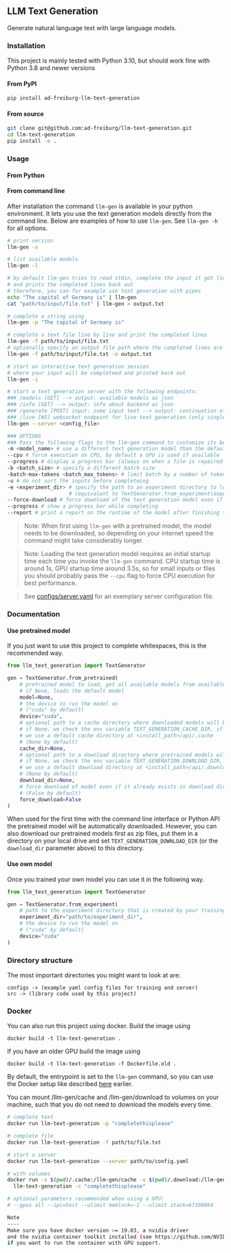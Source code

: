 ## LLM Text Generation

Generate natural language text with large language models.

### Installation

This project is mainly tested with Python 3.10, but should work fine with Python 3.8 and newer versions

#### From PyPI

```bash
pip install ad-freiburg-llm-text-generation
```

#### From source

```bash
git clone git@github.com:ad-freiburg/llm-text-generation.git
cd llm-text-generation
pip install -e .

```

### Usage

#### From Python

#### From command line

After installation the command `llm-gen` is available in your python environment. 
It lets you use the text generation models directly from the command line.
Below are examples of how to use `llm-gen`. See `llm-gen -h` for all options.

```bash
# print version
llm-gen -v

# list available models
llm-gen -l

# by default llm-gen tries to read stdin, complete the input it got line by line 
# and prints the completed lines back out
# therefore, you can for example use text generation with pipes
echo "The capital of Germany is" | llm-gen
cat "path/to/input/file.txt" | llm-gen > output.txt

# complete a string using
llm-gen -p "The capital of Germany is"

# complete a text file line by line and print the completed lines
llm-gen -f path/to/input/file.txt
# optionally specify an output file path where the completed lines are saved
llm-gen -f path/to/input/file.txt -o output.txt

# start an interactive text generation session
# where your input will be completeed and printed back out
llm-gen -i

# start a text generation server with the following endpoints:
### /models [GET] --> output: available models as json 
### /info [GET] --> output: info about backend as json
### /generate [POST] input: some input text --> output: continuation of the input text
### /live [WS] websocket endpoint for live text generation (only single unbatched requests)
llm-gen --server <config_file>

### OPTIONS
### Pass the following flags to the llm-gen command to customize its behaviour
-m <model_name> # use a different text generation model than the default one 
--cpu # force execution on CPU, by default a GPU is used if available
--progress # display a progress bar (always on when a file is repaired using -f)
-b <batch_size> # specify a different batch size
-batch-max-tokens <batch_max_tokens> # limit batch by a number of tokens and not by number of samples
-u # do not sort the inputs before completeing
-e <experiment_dir> # specify the path to an experiment directory to load the model from 
                    # (equivalent to TextGenerator.from_experiment(experiment_dir) in Python API)
--force-download # force download of the text generation model even if it was already downloaded
--progress # show a progress bar while completing
--report # print a report on the runtime of the model after finishing the completion
```

> Note: When first using `llm-gen` with a pretrained model, the model needs to be downloaded, so depending on
> your internet speed the command might take considerably longer.

> Note: Loading the text generation model requires an initial startup time each time you
> invoke the `llm-gen` command. CPU startup time is around 1s, GPU startup time around 3.5s, so for small
> inputs or files you should probably pass the `--cpu` flag to force CPU execution for best performance.

> See [configs/server.yaml](configs/server.yaml) for an exemplary server configuration file.

### Documentation

#### Use pretrained model

If you just want to use this project to complete whitespaces, this is the recommended way.

```python
from llm_text_generation import TextGenerator

gen = TextGenerator.from_pretrained(
    # pretrained model to load, get all available models from available_models(),
    # if None, loads the default model
    model=None,
    # the device to run the model on
    # ("cuda" by default)
    device="cuda",
    # optional path to a cache directory where downloaded models will be extracted to,
    # if None, we check the env variable TEXT_GENERATION_CACHE_DIR, if it is not set 
    # we use a default cache directory at <install_path>/api/.cache 
    # (None by default)
    cache_dir=None,
    # optional path to a download directory where pretrained models will be downloaded to,
    # if None, we check the env variable TEXT_GENERATION_DOWNLOAD_DIR, if it is not set 
    # we use a default download directory at <install_path>/api/.download
    # (None by default)
    download_dir=None,
    # force download of model even if it already exists in download dir
    # (False by default)
    force_download=False
)
```

When used for the first time with the command line interface or Python API the pretrained model will be automatically downloaded. 
However, you can also download our pretrained models first as zip files, put them in a directory on your local drive 
and set `TEXT_GENERATION_DOWNLOAD_DIR` (or the `download_dir` parameter above) to this directory.

#### Use own model

Once you trained your own model you can use it in the following way.

```python
from llm_text_generation import TextGenerator

gen = TextGenerator.from_experiment(
    # path to the experiment directory that is created by your training run
    experiment_dir="path/to/experiment_dir",
    # the device to run the model on
    # ("cuda" by default)
    device="cuda"
)
```

### Directory structure

The most important directories you might want to look at are:

```
configs -> (example yaml config files for training and server)
src -> (library code used by this project)
```

### Docker

You can also run this project using docker. Build the image using

`docker build -t llm-text-generation .`

If you have an older GPU build the image using

`docker build -t llm-text-generation -f Dockerfile.old .`

By default, the entrypoint is set to the `llm-gen` command, 
so you can use the Docker setup like described [here](#from-command-line) earlier.

You can mount /llm-gen/cache and /llm-gen/download to volumes on your machine, such that
you do not need to download the models every time.

```bash
# complete text
docker run llm-text-generation -p "completethisplease"

# complete file
docker run llm-text-generation -f path/to/file.txt

# start a server
docker run llm-text-generation --server path/to/config.yaml

# with volumes
docker run -v $(pwd)/.cache:/llm-gen/cache -v $(pwd)/.download:/llm-gen/download \
  llm-text-generation -c "completethisplease"

# optional parameters recommended when using a GPU:
# --gpus all --ipc=host --ulimit memlock=-1 --ulimit stack=67108864

Note
----
Make sure you have docker version >= 19.03, a nvidia driver
and the nvidia container toolkit installed (see https://github.com/NVIDIA/nvidia-docker)
if you want to run the container with GPU support.
```
